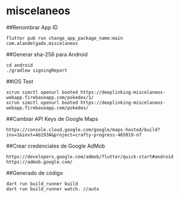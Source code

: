 # miscelaneos

##Renombrar App ID
```
flutter pub run change_app_package_name:main com.alandelgado.miscelaneos
```
##Generar sha-256 para Android
```
cd android
./gradlew signingReport
```
##iOS Test
```
xcrun simctl openurl booted https://deeplinking-miscelaneos-webapp.firebaseapp.com/pokedex/1/
xcrun simctl openurl booted https://deeplinking-miscelaneos-webapp.firebaseapp.com/pokedex/
```
##Cambiar API Keys de Google Maps
```
https://console.cloud.google.com/google/maps-hosted/build?inv=1&invt=Ab193A&project=crafty-progress-465019-n7
```
##Crear credenciales de Google AdMob
```
https://developers.google.com/admob/flutter/quick-start#android
https://admob.google.com/
```
##Generado de código 
```
dart run build_runner build
dart run build_runner watch. //auto
```